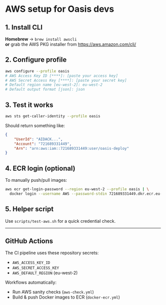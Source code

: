 # AWS setup for Oasis devs

## 1. Install CLI  
**Homebrew** → `brew install awscli`  
**or** grab the AWS PKG installer from https://aws.amazon.com/cli/

## 2. Configure profile

```bash
aws configure --profile oasis
# AWS Access Key ID [****]: [paste your access key]
# AWS Secret Access Key [****]: [paste your secret key]
# Default region name [eu-west-2]: eu-west-2
# Default output format [json]: json
```

## 3. Test it works

```bash
aws sts get-caller-identity --profile oasis
```

Should return something like:
```json
{
    "UserId": "AIDACK...",
    "Account": "721689331449", 
    "Arn": "arn:aws:iam::721689331449:user/oasis-deploy"
}
```

## 4. ECR login (optional)

To manually push/pull images:

```bash
aws ecr get-login-password --region eu-west-2 --profile oasis | \
  docker login --username AWS --password-stdin 721689331449.dkr.ecr.eu-west-2.amazonaws.com
```

## 5. Helper script

Use `scripts/test-aws.sh` for a quick credential check.

---

## GitHub Actions

The CI pipeline uses these repository secrets:
- `AWS_ACCESS_KEY_ID`
- `AWS_SECRET_ACCESS_KEY` 
- `AWS_DEFAULT_REGION` (eu-west-2)

Workflows automatically:
- Run AWS sanity checks (`aws-check.yml`)
- Build & push Docker images to ECR (`docker-ecr.yml`)

